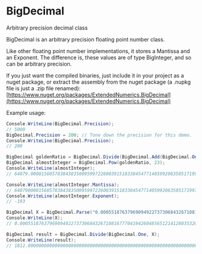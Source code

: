 # BigDecimal
Arbitrary precision decimal class

BigDecimal is an arbitrary precision floating point number class.

Like other floating point number implementations, it stores a Mantissa and an Exponent.
The difference is, these values are of type BigInteger, and so can be arbitrary precision.

If you just want the compiled binaries, just include it in your project as a nuget package, or extract the assembly from the nuget package (a .nupkg file is just a .zip file renamed): [https://www.nuget.org/packages/ExtendedNumerics.BigDecimal](https://www.nuget.org/packages/ExtendedNumerics.BigDecimal)

Example usage:
```csharp
Console.WriteLine(BigDecimal.Precision);
// 5000
BigDecimal.Precision = 200; // Tone down the precision for this demo.
Console.WriteLine(BigDecimal.Precision);
// 200

BigDecimal goldenRatio = BigDecimal.Divide(BigDecimal.Add(BigDecimal.One, BigDecimal.Pow(5d, 0.5d)), BigDecimal.Parse("2"));
BigDecimal almostInteger = BigDecimal.Pow(goldenRatio, 23);
Console.WriteLine(almostInteger);
// 64079.000015605783843835009599722600391518338454771405992063505171997949372951472701529422358634915404757740005027416333594519349348824890921372720968246769717009339797514969003242216358994087504831741

Console.WriteLine(almostInteger.Mantissa);
// 64079000015605783843835009599722600391518338454771405992063505171997949372951472701529422358634915404757740005027416333594519349348824890921372720968246769717009339797514969003242216358994087504831741
Console.WriteLine(almostInteger.Exponent);
// -193

BigDecimal X = BigDecimal.Parse("0.000551876379690949227373068432671081677704194260485651214128035320088300220750");
Console.WriteLine(X);
// 0.00055187637969094922737306843267108167770419426048565121412803532008830022075

BigDecimal result = BigDecimal.Divide(BigDecimal.One, X);
Console.WriteLine(result);
// 1812.000000000000000000000000000000000000000000000000000000000000000000000001
```
